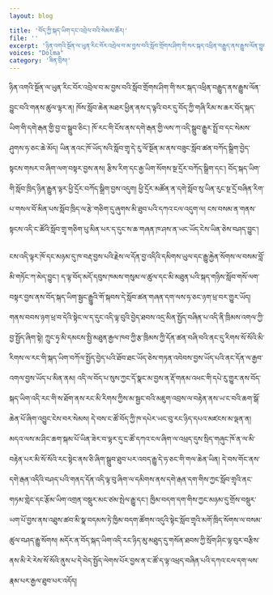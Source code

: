 ```yaml
---
layout: blog

title: 'བོད་ཀྱི་སྐད་ཡིག་དང་འབྲེལ་བའི་སེམས་ཚོར།'
file: ''
excerpt: 'ཉིན་འགའི་སྔོན་ལ་ཡུན་རིང་བོར་འབྲེལ་བ་མ་བྱས་བའི་སློབ་གྲོགས་ཤིག་གི་སར་སྐད་འཕྲིན་བརྒྱུད་ནས་རྒྱུས་ལོན་བྱུང་བའི་གནས་ཚུལ་ལྟར་ན།'
voices: "Dolma"
category: 'ཟིན་བྲིས།'
---
```


ཉིན་འགའི་སྔོན་ལ་ཡུན་རིང་བོར་འབྲེལ་བ་མ་བྱས་བའི་སློབ་གྲོགས་ཤིག་གི་སར་སྐད་འཕྲིན་བརྒྱུད་ནས་རྒྱུས་ལོན་བྱུང་བའི་གནས་ཚུལ་ལྟར་ན།
ཁོས་སློབ་ཆེན་མཐར་ཕྱིན་ནས་ད་ལྟའི་བར་དུ་བོད་ཀྱི་གཞི་རིམ་ས་ཆར་བོད་སྐད་ཡིག་གི་དགེ་རྒན་གྱི་བྱ་བ་སྒྲུབ་ཅིང་། ཁོ་རང་གི་ངོས་ནས་དགེ་རྒན་གྱི་ལས་ཀ་འདི་སྒྲུབ་རྒྱུར་སྤྲོ་བ་དང་སེམས་ཤུགས་ཧ་ཅང་ཆེ་མོད། ཡིན་ནའང་ཁོ་ཡོད་སའི་སློབ་གྲྭ་དེ་རུ་ལོ་སྔོན་མ་ནས་བཟུང་སློབ་ཚན་བཀོད་སྒྲིག་བྱེད་སྟངས་གསར་བ་ཞིག་ལག་བསྟར་བྱས་ནས། རྩིས་རིག་དང་རྒྱ་ཡིག་སོགས་སྔ་དྲོར་བཀོད་སྒྲིག་དང་། བོད་སྐད་ཡིག་གི་སློབ་ཁྲིད་ཉིན་རྒྱུན་ལྟར་ཕྱི་དྲོར་བཀོད་སྒྲིག་བྱས་འདུག། ཕྱི་དྲོར་མཚོན་ན་དགེ་སློབ་སུ་ཡིན་རུང་སྔ་དྲོ་བཞིན་རིག་པ་གསལ་བོ་མིན་པས་སློབ་ཁྲིད་ལ་རྩེ་གཅིག་དུ་ཞུགས་མི་ཐུབ་པའི་དཀའ་ངལ་འདུག་ལ། ངས་བསམ་ན་གནས་སྟངས་འདི་ང་ཚོའི་སློབ་གྲྭ་གཅིག་པུ་མིན་པར་ད་དུང་ས་ཆ་གཞན་ཁ་ཤས་ན་ཡང་ཡོད་ངེས་ཡིན་ཅེས་བཤད་བྱུང་།  

ངས་འདི་ལྟར་ཁོ་དང་མཉམ་དུ་ཁ་བརྡ་བྱས་པའི་རྗེས་ལ་དོན་བྱ་འདིའི་དམིགས་ཡུལ་དང་རྒྱུ་རྐྱེན་སོགས་ལ་བསམ་བློ་མི་གཏོང་ཀ་མེད་བྱུང་། 
ད་ལྟ་བོད་མདོ་དབུས་ཁམས་གསུམ་ལ་ཚུལ་དང་མི་མཐུན་པའི་སྐད་གཉིས་སློབ་གསོ་ལག་བསྟར་བྱས་ནས་བོད་སྐད་ཡིག་སྦྱང་རྒྱུུའི་གོ་སྐབས་དེ་སློབ་ཚན་གཞན་དག་ལས་ཧ་ཅང་ཉག་ཕྲ་བར་གྱུར་ཡོད། གནས་བབས་ཉག་ཕྲ་བ་དེའི་སྟེང་ལ་ད་དུང་འདི་ལྟ་བུའི་བྱེད་ཐབས་འདྲ་མིན་སྤྱོད་བཞིན་པ་འདི་ནི་ཁྲིམས་འགལ་ཀྱི་བྱ་སྤྱོད་ཞིག་སྟེ། ཀྲུང་ཧྭ་མི་དམངས་སྤྱི་མཐུན་རྒྱལ་ཁབ་ཀྱི་རྩ་ཁྲིམས་ཀྱི་དོན་ཚན་བཞི་བའི་ནང་དུ་རིགས་སོ་སོའི་མི་རིགས་ལ་རང་གི་སྐད་ཡིག་བཀོལ་སྤྱོད་བྱེད་པའི་ཐོབ་ཐང་ཡོད་ཅེས་གཏན་འབེབས་བྱས་ཡོད་པའི་ནང་དོན་ལ་རྒྱབ་འགལ་བྱས་ཡོད་པ་མིན་ནམ། འདི་ལ་བོད་པ་སུས་ཀྱང་དོ་སྣང་མ་བྱས་ན་རྡོ་གནམ་འཕང་གི་དཔེ་རུ་གྱུར་ནས་བོད་སྐད་ཡིག་འདི་རང་གི་ས་ཐོག་ནས་རང་མི་རིགས་ཀྱིས་མ་སྦྱང་བའི་མཇུག་འབྲས་ལ་བརྟེན་ནས་ཡ་ང་བའི་ཆག་སྒོ་ཆེན་པོ་ཞིག་འབྱུང་ངེས་བར་སེམས། དེ་བས་ང་ཚོ་བོད་ཀྱི་ཁ་དཔེར་ཡང་བུ་རང་ཉིད་དཔའ་མཛངས་མ་ལྡན་ན། མདའ་ལས་མ་ཤིང་ཆག་སྐམ་པོ་ཡིན་ཟེར་བ་ལྟར་དུ་ང་ཚོ་དཀའ་ངལ་ཞིག་ལ་འཕྲད་དུས་སྲིད་གཞུང་ཁོ་ན་ལ་མི་བརྟེན་པར་མི་སོ་སོའི་རང་སྟེང་ནས་ཅི་ཞིག་སྒྲུབ་ཐུབ་པར་འབད་རྒྱུ་དེ་ཧ་ཅང་གི་གལ་ཆེན་ཡིན། དེ་བས་གོང་ནས་དགེ་རྒན་འདིའི་བཤད་པའི་གནད་དོན་འདི་ལྟ་བུ་ཞིག་ལ་དམིགས་ནས་དགེ་རྒན་དག་གིས་ཀྱང་སློབ་གྲྭའི་ནང་གཏམ་གླེང་དང་རྩོམ་ཡིག་འགྲན་བསྡུར་མང་ཙམ་སྤེལ་རྒྱུ་དང་། ཁྱིམ་བདག་དག་གིས་ཀྱང་མཉམ་དུ་གྲོས་བསྡུར་ཡག་པོ་བྱས་ནས་འཐུས་ཚབ་མི་སྣ་བདམས་ཏེ་ཁྱིམ་བདག་ཚོགས་འདུའི་སྟེང་སློབ་གྲྭའི་མགོ་ཁྲིད་སོགས་ལ་བསམ་ཚུལ་བཤད་རྒྱུ་སོགས། མདོར་ན་བོད་སྐད་ཡིག་འདི་རང་ཉིད་མུ་མཐུད་དུ་གསོན་ཐབས་ཀྱི་སྲོག་ཤིང་ལྟ་བུར་བརྩིས་ནས་མི་རེ་རེས་སོ་སོའི་ནུས་པ་དེ་བེད་སྤྱོད་ལེགས་པོར་བྱས་ན་ང་ཚོ་ད་ལྟ་འཕྲད་བཞིན་པའི་དཀའ་ངལ་དག་ལས་རྣམ་པར་རྒྱལ་ཐུབ་པར་འདོད།